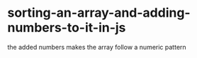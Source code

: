 # sorting-an-array-and-adding-numbers-to-it-in-js
the added numbers makes the array follow a numeric pattern
